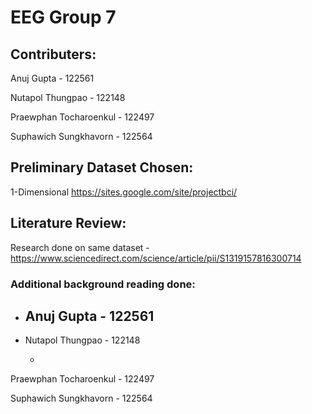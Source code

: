 # EEG Group 7
## Contributers:
Anuj Gupta - 122561

Nutapol Thungpao - 122148

Praewphan Tocharoenkul - 122497

Suphawich Sungkhavorn - 122564
## Preliminary Dataset Chosen:
1-Dimensional https://sites.google.com/site/projectbci/
## Literature Review:
Research done on same dataset - https://www.sciencedirect.com/science/article/pii/S1319157816300714

### Additional background reading done:
- Anuj Gupta - 122561
  -
  
- Nutapol Thungpao - 122148

  -
  
Praewphan Tocharoenkul - 122497

Suphawich Sungkhavorn - 122564

